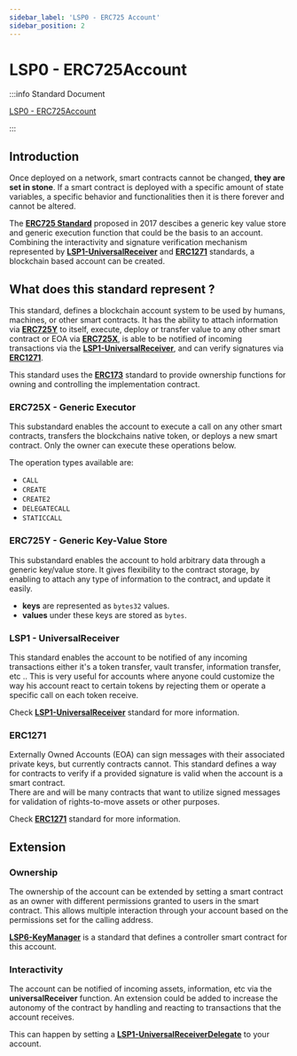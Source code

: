 ```yaml
---
sidebar_label: 'LSP0 - ERC725 Account'
sidebar_position: 2
---
```


# LSP0 - ERC725Account

:::info Standard Document

[LSP0 - ERC725Account](https://github.com/lukso-network/LIPs/blob/main/LSPs/LSP-0-ERC725Account.md)

:::

## Introduction

Once deployed on a network, smart contracts cannot be changed, **they are set in stone**. If a smart contract is deployed with a specific amount of state variables, a specific behavior and functionalities then it is there forever and cannot be altered.

The **[ERC725 Standard](https://github.com/ERC725Alliance/erc725/blob/main/docs/ERC-725.md)** proposed in 2017 descibes a generic key value store and generic execution function that could be the basis to an account. Combining the interactivity and signature verification mechanism represented by **[LSP1-UniversalReceiver](../generic-standards/02-lsp1-universal-receiver.md)** and **[ERC1271](https://eips.ethereum.org/EIPS/eip-1271)** standards, a blockchain based account can be created.

## What does this standard represent ?

This standard, defines a blockchain account system to be used by humans, machines, or other smart contracts. It has the ability to attach information via **[ERC725Y](https://github.com/ERC725Alliance/erc725/blob/main/docs/ERC-725.md)** to itself, execute, deploy or transfer value to any other smart contract or EOA via **[ERC725X](https://github.com/ERC725Alliance/erc725/blob/main/docs/ERC-725.md)**, is able to be notified of incoming transactions via the **[LSP1-UniversalReceiver](../generic-standards/02-lsp1-universal-receiver.md)**, and can verify signatures via **[ERC1271](https://eips.ethereum.org/EIPS/eip-1271)**.

This standard uses the **[ERC173](https://eips.ethereum.org/EIPS/eip-173)** standard to provide ownership functions for owning and controlling the implementation contract.

### ERC725X - Generic Executor

This substandard enables the account to execute a call on any other smart contracts, transfers the blockchains native token, or deploys a new smart contract. Only the owner can execute these operations below.

The operation types available are:

- `CALL`
- `CREATE`
- `CREATE2`
- `DELEGATECALL`
- `STATICCALL`

### ERC725Y - Generic Key-Value Store

This substandard enables the account to hold arbitrary data through a generic key/value store. It gives flexibility to the contract storage, by enabling to attach any type of information to the contract, and update it easily.

- **keys** are represented as `bytes32` values.
- **values** under these keys are stored as `bytes`.

### LSP1 - UniversalReceiver

This standard enables the account to be notified of any incoming transactions either it's a token transfer, vault transfer, information transfer, etc ..
This is very useful for accounts where anyone could customize the way his account react to certain tokens by rejecting them or operate a specific call on each token receive.

Check **[LSP1-UniversalReceiver](../generic-standards/02-lsp1-universal-receiver.md)** standard for more information.

### ERC1271

Externally Owned Accounts (EOA) can sign messages with their associated private keys, but currently contracts cannot. This standard defines a way for contracts to verify if a provided signature is valid when the account is a smart contract.  
There are and will be many contracts that want to utilize signed messages for validation of rights-to-move assets or other purposes.

Check **[ERC1271](https://eips.ethereum.org/EIPS/eip-1271)** standard for more information.

## Extension

### Ownership

The ownership of the account can be extended by setting a smart contract as an owner with different permissions granted to users in the smart contract. This allows multiple interaction through your account based on the permissions set for the calling address.

**[LSP6-KeyManager](./04-lsp6-key-manager.md)** is a standard that defines a controller smart contract for this account.

### Interactivity

The account can be notified of incoming assets, information, etc via the **universalReceiver** function. An extension could be added to increase the autonomy of the contract by handling and reacting to transactions that the account receives.

This can happen by setting a **[LSP1-UniversalReceiverDelegate](./02-lsp1-universal-receiver-delegate.md)** to your account.
